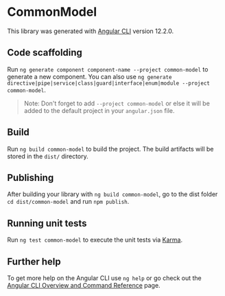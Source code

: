 # CommonModel

This library was generated with [Angular CLI](https://github.com/angular/angular-cli) version 12.2.0.

## Code scaffolding

Run `ng generate component component-name --project common-model` to generate a new component. You can also use `ng generate directive|pipe|service|class|guard|interface|enum|module --project common-model`.
> Note: Don't forget to add `--project common-model` or else it will be added to the default project in your `angular.json` file. 

## Build

Run `ng build common-model` to build the project. The build artifacts will be stored in the `dist/` directory.

## Publishing

After building your library with `ng build common-model`, go to the dist folder `cd dist/common-model` and run `npm publish`.

## Running unit tests

Run `ng test common-model` to execute the unit tests via [Karma](https://karma-runner.github.io).

## Further help

To get more help on the Angular CLI use `ng help` or go check out the [Angular CLI Overview and Command Reference](https://angular.io/cli) page.
